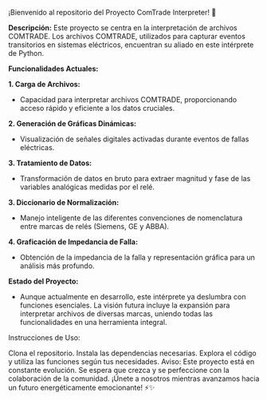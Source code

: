 ¡Bienvenido al repositorio del Proyecto ComTrade Interpreter! 🚀

**Descripción:**
Este proyecto se centra en la interpretación de archivos COMTRADE. Los archivos COMTRADE, utilizados para capturar eventos transitorios en sistemas eléctricos, encuentran su aliado en este intérprete de Python.

**Funcionalidades Actuales:**

**1. Carga de Archivos:**

* Capacidad para interpretar archivos COMTRADE, proporcionando acceso rápido y eficiente a los datos cruciales.

**2. Generación de Gráficas Dinámicas:**

* Visualización de señales digitales activadas durante eventos de fallas eléctricas.
  
**3. Tratamiento de Datos:**

* Transformación de datos en bruto para extraer magnitud y fase de las variables analógicas medidas por el relé. 

**3. Diccionario de Normalización:**

* Manejo inteligente de las diferentes convenciones de nomenclatura entre marcas de relés (Siemens, GE y ABBA).
  
**4. Graficación de Impedancia de Falla:**

* Obtención de la impedancia de la falla y representación gráfica para un análisis más profundo. 

**Estado del Proyecto:**
* Aunque actualmente en desarrollo, este intérprete ya deslumbra con funciones esenciales. La visión futura incluye la expansión para interpretar archivos de diversas marcas, uniendo 
  todas las funcionalidades en una herramienta integral.

Instrucciones de Uso:

Clona el repositorio.
Instala las dependencias necesarias.
Explora el código y utiliza las funciones según tus necesidades.
Aviso:
Este proyecto está en constante evolución. Se espera que crezca y se perfeccione con la colaboración de la comunidad. ¡Únete a nosotros mientras avanzamos hacia un futuro energéticamente emocionante! ⚡✨
